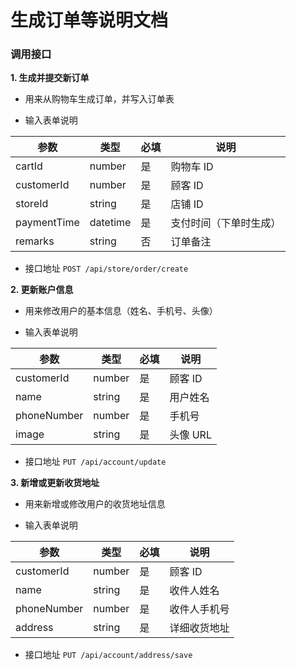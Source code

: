 # 生成订单等说明文档

### 调用接口

**1. 生成并提交新订单**

- 用来从购物车生成订单，并写入订单表  

- 输入表单说明

| 参数        | 类型     | 必填 | 说明                   |
| ----------- | -------- | ---- | ---------------------- |
| cartId      | number   | 是   | 购物车 ID              |
| customerId  | number   | 是   | 顾客 ID                |
| storeId     | string   | 是   | 店铺 ID                |
| paymentTime | datetime | 是   | 支付时间（下单时生成） |
| remarks     | string   | 否   | 订单备注               |

- 接口地址
`POST /api/store/order/create`

**2. 更新账户信息**

- 用来修改用户的基本信息（姓名、手机号、头像）

- 输入表单说明

| 参数        | 类型   | 必填 | 说明       |
| ----------- | ------ | ---- | ---------- |
| customerId  | number   | 是   | 顾客 ID  |
| name        | string | 是   | 用户姓名   |
| phoneNumber | number | 是   | 手机号     |
| image       | string | 是   | 头像 URL   |

- 接口地址
`PUT /api/account/update`

**3. 新增或更新收货地址**

- 用来新增或修改用户的收货地址信息

- 输入表单说明

| 参数        | 类型   | 必填 | 说明         |
| ----------- | ------ | ---- | ------------ |
| customerId  | number   | 是   | 顾客 ID  |
| name        | string | 是   | 收件人姓名   |
| phoneNumber | number | 是   | 收件人手机号 |
| address     | string | 是   | 详细收货地址 |

- 接口地址
`PUT /api/account/address/save`
